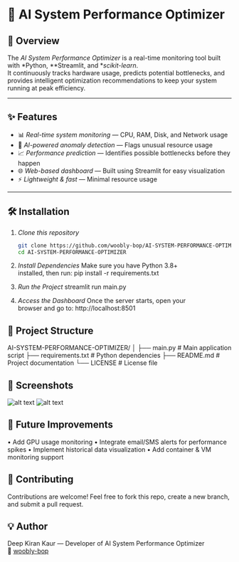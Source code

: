 # 🚀 AI System Performance Optimizer

## 📌 Overview
The *AI System Performance Optimizer* is a real-time monitoring tool built with *Python, **Streamlit, and **scikit-learn*.  
It continuously tracks hardware usage, predicts potential bottlenecks, and provides intelligent optimization recommendations to keep your system running at peak efficiency.

---

## ✨ Features
- 📊 *Real-time system monitoring* — CPU, RAM, Disk, and Network usage
- 🤖 *AI-powered anomaly detection* — Flags unusual resource usage
- 📈 *Performance prediction* — Identifies possible bottlenecks before they happen
- 🌐 *Web-based dashboard* — Built using Streamlit for easy visualization
- ⚡ *Lightweight & fast* — Minimal resource usage

---

## 🛠 Installation

1. *Clone this repository*
   ```bash
   git clone https://github.com/woobly-bop/AI-SYSTEM-PERFORMANCE-OPTIMIZER.git
   cd AI-SYSTEM-PERFORMANCE-OPTIMIZER

2. *Install Dependencies*
   Make sure you have Python 3.8+ installed, then run:
   pip install -r requirements.txt

3. *Run the Project*
   streamlit run main.py

4. *Access the Dashboard*
   Once the server starts, open your browser and go to:
   http://localhost:8501

## 📂 Project Structure
AI-SYSTEM-PERFORMANCE-OPTIMIZER/
│
├── main.py              # Main application script
├── requirements.txt     # Python dependencies
├── README.md            # Project documentation
└── LICENSE              # License file

## 📸 Screenshots

![alt text](image.png)
![alt text](image-1.png)

## 📌 Future Improvements
•   Add GPU usage monitoring
•	Integrate email/SMS alerts for performance spikes
•	Implement historical data visualization
•	Add container & VM monitoring support

## 🤝 Contributing
Contributions are welcome!
Feel free to fork this repo, create a new branch, and submit a pull request.

## 💡 Author
Deep Kiran Kaur — Developer of AI System Performance Optimizer
🔗 [woobly-bop](https://github.com/woobly-bop)



